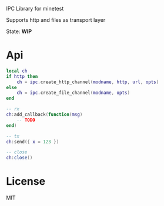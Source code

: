 IPC Library for minetest

Supports http and files as transport layer

State: **WIP**

# Api

```lua
local ch
if http then
    ch = ipc.create_http_channel(modname, http, url, opts)
else
    ch = ipc.create_file_channel(modname, opts)
end

-- rx
ch:add_callback(function(msg)
    -- TODO
end)

-- tx
ch:send({ x = 123 })

-- close
ch:close()
```

# License

MIT
